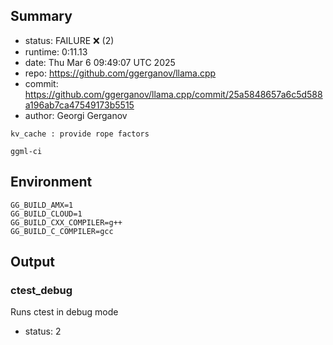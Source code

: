 ## Summary

- status:  FAILURE ❌ (2)
- runtime: 0:11.13
- date:    Thu Mar  6 09:49:07 UTC 2025
- repo:    https://github.com/ggerganov/llama.cpp
- commit:  https://github.com/ggerganov/llama.cpp/commit/25a5848657a6c5d588a196ab7ca47549173b5515
- author:  Georgi Gerganov
```
kv_cache : provide rope factors

ggml-ci
```

## Environment

```
GG_BUILD_AMX=1
GG_BUILD_CLOUD=1
GG_BUILD_CXX_COMPILER=g++
GG_BUILD_C_COMPILER=gcc
```

## Output

### ctest_debug

Runs ctest in debug mode
- status: 2
```

```

